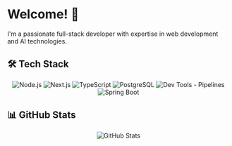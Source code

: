# Welcome! 👋

I'm a passionate full-stack developer with expertise in web development and AI technologies.

## 🛠️ Tech Stack

<div align="center">
  <img src="https://img.shields.io/badge/Node.js-339933?style=for-the-badge&logo=nodedotjs&logoColor=white" alt="Node.js" />
  <img src="https://img.shields.io/badge/Next.js-000000?style=for-the-badge&logo=nextdotjs&logoColor=white" alt="Next.js" />
  <img src="https://img.shields.io/badge/TypeScript-3178C6?style=for-the-badge&logo=typescript&logoColor=white" alt="TypeScript" />
  <img src="https://img.shields.io/badge/PostgreSQL-4169E1?style=for-the-badge&logo=postgresql&logoColor=white" alt="PostgreSQL" />
  <img src="https://img.shields.io/badge/CI/CD-2088FF?style=for-the-badge&logo=github-actions&logoColor=white" alt="Dev Tools - Pipelines" />
  <img src="https://img.shields.io/badge/Spring_Boot-6DB33F?style=for-the-badge&logo=spring-boot&logoColor=white" alt="Spring Boot" />
</div>

## 📊 GitHub Stats

<div align="center">
  <img src="https://github-readme-stats.vercel.app/api?username=ernestdodz&show_icons=true&theme=radical" alt="GitHub Stats" />
</div>
